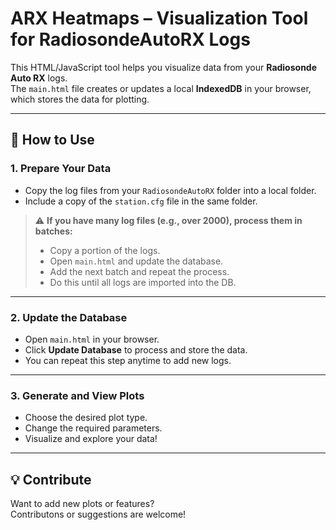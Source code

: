 # ARX Heatmaps – Visualization Tool for RadiosondeAutoRX Logs

This HTML/JavaScript tool helps you visualize data from your **Radiosonde Auto RX** logs.  
The `main.html` file creates or updates a local **IndexedDB** in your browser, which stores the data for plotting.

---

## 📌 How to Use

### 1. Prepare Your Data

- Copy the log files from your `RadiosondeAutoRX` folder into a local folder.
- Include a copy of the `station.cfg` file in the same folder.

> ⚠️ **If you have many log files (e.g., over 2000), process them in batches:**
> - Copy a portion of the logs.
> - Open `main.html` and update the database.
> - Add the next batch and repeat the process.
> - Do this until all logs are imported into the DB.

---

### 2. Update the Database

- Open `main.html` in your browser.
- Click **Update Database** to process and store the data.
- You can repeat this step anytime to add new logs.

---

### 3. Generate and View Plots

- Choose the desired plot type.
- Change the required parameters.
- Visualize and explore your data!

---

## 💡 Contribute

Want to add new plots or features?  
Contributons or suggestions are welcome!
